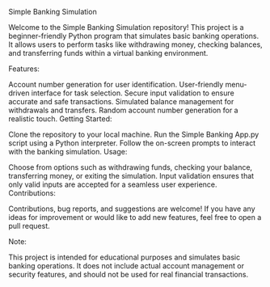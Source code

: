 Simple Banking Simulation

Welcome to the Simple Banking Simulation repository! This project is a beginner-friendly Python program that simulates basic banking operations. It allows users to perform tasks like withdrawing money, checking balances, and transferring funds within a virtual banking environment.

Features:

Account number generation for user identification.
User-friendly menu-driven interface for task selection.
Secure input validation to ensure accurate and safe transactions.
Simulated balance management for withdrawals and transfers.
Random account number generation for a realistic touch.
Getting Started:

Clone the repository to your local machine.
Run the Simple Banking App.py script using a Python interpreter.
Follow the on-screen prompts to interact with the banking simulation.
Usage:

Choose from options such as withdrawing funds, checking your balance, transferring money, or exiting the simulation.
Input validation ensures that only valid inputs are accepted for a seamless user experience.
Contributions:

Contributions, bug reports, and suggestions are welcome! If you have any ideas for improvement or would like to add new features, feel free to open a pull request.

Note:

This project is intended for educational purposes and simulates basic banking operations. It does not include actual account management or security features, and should not be used for real financial transactions.
